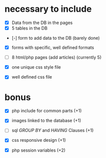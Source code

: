 
# necessary to include

 - [x] Data from the DB in the pages
 - [x] 5 tables in the DB
 - [-] form to add data to the DB (barely done)
 - [x] forms with specific, well defined formats

 - [ ] 8 html/php pages (add articles) (currently 5)

 - [x] one unique css style file
 - [x] well defined css file

# bonus

 - [x] php include for common parts        (+1)
 - [x] images linked to the database       (+1)
 - [ ] sql _GROUP BY_ and _HAVING_ Clauses     (+1)
 - [x] css responsive design               (+1)
 - [x] php session variables               (+2)



